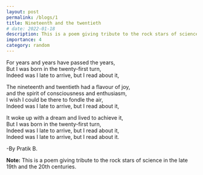 ```yaml
---
layout: post
permalink: /blogs/1
title: Nineteenth and the twentieth
# date: 2022-01-18 
description: This is a poem giving tribute to the rock stars of science in the late 19th and the 20th centuries.
importance: 4 
category: random
---
```


For years and years have passed the years,  
But I was born in the twenty-first turn,  
Indeed was I late to arrive, but I read about it,  


The nineteenth and twentieth had a flavour of joy,  
and the spirit of consciousness and enthusiasm,  
I wish I could be there to fondle the air,  
Indeed was I late to arrive, but I read about it,  


It woke up with a dream and lived to achieve it,  
But I was born in the twenty-first turn,  
Indeed was I late to arrive, but I read about it,  
Indeed was I late to arrive, but I read about it.  


-By Pratik B.

**Note:** This is a poem giving tribute to the rock stars of science in the late 19th and the 20th centuries.